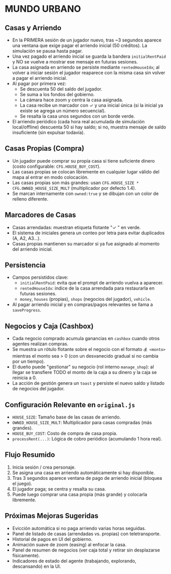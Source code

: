 # MUNDO URBANO

## Casas y Arriendo

- En la PRIMERA sesión de un jugador nuevo, tras ~3 segundos aparece una ventana que exige pagar el arriendo inicial (50 créditos). La simulación se pausa hasta pagar.
- Una vez pagado el arriendo inicial se guarda la bandera `initialRentPaid` y NO se vuelve a mostrar ese mensaje en futuras sesiones.
- La casa asignada en arriendo se persiste mediante `rentedHouseIdx`; al volver a iniciar sesión el jugador reaparece con la misma casa sin volver a pagar el arriendo inicial.
- Al pagar por primera vez:
  - Se descuenta 50 del saldo del jugador.
  - Se suma a los fondos del gobierno.
  - La cámara hace zoom y centra la casa asignada.
  - La casa recibe un marcador con ✓ y una inicial única (si la inicial ya existe se agrega un número secuencial).
  - Se resalta la casa unos segundos con un borde verde.
- El arriendo periódico (cada hora real acumulada de simulación local/offline) descuenta 50 si hay saldo; si no, muestra mensaje de saldo insuficiente (sin expulsar todavía).

## Casas Propias (Compra)

- Un jugador puede comprar su propia casa si tiene suficiente dinero (costo configurable: `CFG.HOUSE_BUY_COST`).
- Las casas propias se colocan libremente en cualquier lugar válido del mapa al entrar en modo colocación.
- Las casas propias son más grandes: usan `CFG.HOUSE_SIZE * CFG.OWNED_HOUSE_SIZE_MULT` (multiplicador por defecto 1.4).
- Se marcan internamente con `owned:true` y se dibujan con un color de relleno diferente.

## Marcadores de Casas

- Casas arrendadas: muestran etiqueta flotante "✓ <Inicial>" en verde.
- El sistema de iniciales genera un conteo por letra para evitar duplicados (A, A2, A3...).
- Casas propias mantienen su marcador si ya fue asignado al momento del arriendo inicial.

## Persistencia

- Campos persistidos clave:
  - `initialRentPaid`: evita que el prompt de arriendo vuelva a aparecer.
  - `rentedHouseIdx`: índice de la casa arrendada para restaurarla en futuras sesiones.
  - `money`, `houses` (propias), `shops` (negocios del jugador), `vehicle`.
- Al pagar arriendo inicial y en compras/pagos relevantes se llama a `saveProgress`.

## Negocios y Caja (Cashbox)

- Cada negocio comprado acumula ganancias en `cashbox` cuando otros agentes realizan compras.
- Se muestra un rótulo flotante sobre el negocio con el formato `💰 <monto>` mientras el monto sea > 0 (con un desvanecido gradual si no cambia por un tiempo).
- El dueño puede "gestionar" su negocio (rol interno `manage_shop`): al llegar se transfiere TODO el monto de la caja a su dinero y la caja se reinicia a 0.
- La acción de gestión genera un `toast` y persiste el nuevo saldo y listado de negocios del jugador.

## Configuración Relevante en `original.js`

- `HOUSE_SIZE`: Tamaño base de las casas de arriendo.
- `OWNED_HOUSE_SIZE_MULT`: Multiplicador para casas compradas (más grandes).
- `HOUSE_BUY_COST`: Costo de compra de casa propia.
- `processRent(...)`: Lógica de cobro periódico (acumulando 1 hora real). 

## Flujo Resumido

1. Inicia sesión / crea personaje.
2. Se asigna una casa en arriendo automáticamente si hay disponible.
3. Tras 3 segundos aparece ventana de pago de arriendo inicial (bloquea el juego).
4. El jugador paga; se centra y resalta su casa.
5. Puede luego comprar una casa propia (más grande) y colocarla libremente.

## Próximas Mejoras Sugeridas

- Evicción automática si no paga arriendo varias horas seguidas.
- Panel de listado de casas (arrendadas vs. propias) con teletransporte.
- Historial de pagos en UI del gobierno.
- Animación suave de zoom (easing) al enfocar la casa.
- Panel de resumen de negocios (ver caja total y retirar sin desplazarse físicamente).
- Indicadores de estado del agente (trabajando, explorando, descansando) en la UI.
